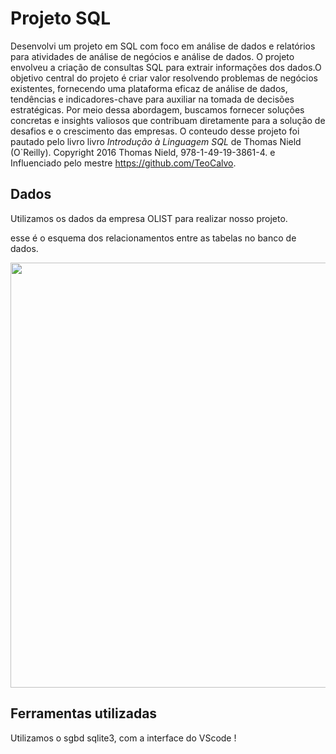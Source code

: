 # Projeto SQL 

Desenvolvi um projeto em SQL com foco em análise de dados e relatórios para atividades de análise de negócios e análise de dados. O projeto envolveu a criação de consultas SQL para extrair informações dos dados.O objetivo central do projeto é criar valor resolvendo problemas de negócios existentes, fornecendo uma plataforma eficaz de análise de dados, tendências e indicadores-chave para auxiliar na tomada de decisões estratégicas. Por meio dessa abordagem, buscamos fornecer soluções concretas e insights valiosos que contribuam diretamente para a solução de desafios e o crescimento das empresas.
O conteudo desse projeto foi pautado pelo livro livro _Introdução à Linguagem SQL_ de Thomas Nield (O`Reilly). Copyright 2016 Thomas Nield, 978-1-49-19-3861-4. e Influenciado pelo mestre https://github.com/TeoCalvo.

## Dados

Utilizamos os dados da empresa OLIST para realizar nosso projeto.

esse é o esquema dos relacionamentos entre as tabelas no banco de dados.

<img src="https://i.imgur.com/HRhd2Y0.png" alt="" width="680">

## Ferramentas utilizadas 
Utilizamos o sgbd sqlite3, com a interface do VScode !

